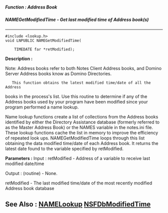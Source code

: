 ##### Function : Address Book
##### NAMEGetModifiedTime - Get last modified time of Address book(s)
---
```
#include <lookup.h>
void LNPUBLIC NAMEGetModifiedTime(

	TIMEDATE far *retModified);
```
**Description :**

Note:  Address books refer to both Notes Client Address books, and Domino 
Server Address books know as Domino Directories.

       This function obtains the latest modified time/date of all the Address 
books in the process's list. Use this routine to determine if any of the 
Address books used by your program have been modified since your program 
performed a name lookup.

Name lookup functions create a list of collections from the Address books 
identified by either the Directory Assistance database (formerly referred to as 
the Master Address Book) or the NAMES variable in the notes.ini  file. These 
lookup functions cache the list in memory to improve the efficiency of repeated 
look ups. NAMEGetModifiedTime loops through this list obtaining the data 
modified time/date of each Address book. It returns the latest date found to 
the variable specified by retModified.

**Parameters :**
Input :
retModified  -  Address of a variable to receive last modified date/time

Output :
(routine)  -  None.


retModified  -  The last modified time/date of the most recently modified Address book database


**See Also :**
[NAMELookup](/reference/Func/NAMELookup)
[NSFDbModifiedTime](/reference/Func/NSFDbModifiedTime)
---
